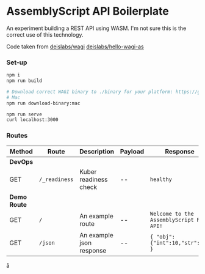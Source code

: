 # AssemblyScript API Boilerplate

An experiment building a REST API using WASM. I'm not sure this is the correct use of this technology.

Code taken from [deislabs/wagi](https://github.com/deislabs/wagi) [deislabs/hello-wagi-as](https://github.com/deislabs/hello-wagi-as)


### Set-up
```sh
npm i
npm run build

# Download correct WAGI binary to ./binary for your platform: https://github.com/deislabs/wagi/releases
# Mac
npm run download-binary:mac

npm run serve
curl localhost:3000
```

### Routes
| Method      | Route               | Description                           | Payload                               | Response          | 
| ----------- | ------------------- | ------------------------------------- | ------------------------------------- | ----------------- |  
| **DevOps**  |                     |                                       |                                       |                   |  
| GET         | `/_readiness`       | Kuber readiness check                 | --                                    | `healthy`         |  
| **Demo Route**  |                 |                                       |                                       |                   |  
| GET         | `/`                 | An example route                      | --                                    | `Welcome to the AssemblyScript REST API!`         | 
| GET         | `/json`             | An example json response              | --                                    | `{ "obj":{"int":10,"str":""} }`         | 
å